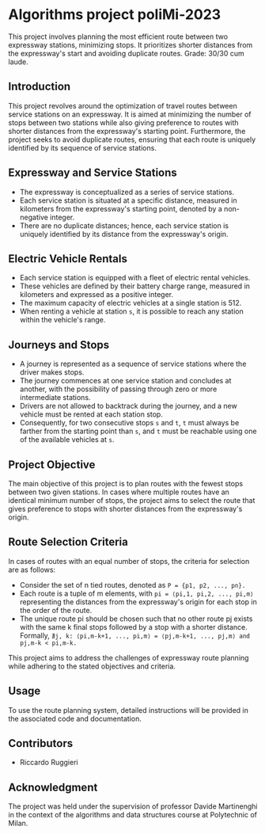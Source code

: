 # Algorithms project poliMi-2023

This project involves planning the most efficient route between two expressway stations, minimizing stops. It prioritizes shorter distances from the expressway's start and avoiding duplicate routes. Grade: 30/30 cum laude.

## Introduction

This project revolves around the optimization of travel routes between service stations on an expressway. It is aimed at minimizing the number of stops between two stations while also giving preference to routes with shorter distances from the expressway's starting point. Furthermore, the project seeks to avoid duplicate routes, ensuring that each route is uniquely identified by its sequence of service stations.

## Expressway and Service Stations

- The expressway is conceptualized as a series of service stations.
- Each service station is situated at a specific distance, measured in kilometers from the expressway's starting point, denoted by a non-negative integer.
- There are no duplicate distances; hence, each service station is uniquely identified by its distance from the expressway's origin.

## Electric Vehicle Rentals

- Each service station is equipped with a fleet of electric rental vehicles.
- These vehicles are defined by their battery charge range, measured in kilometers and expressed as a positive integer.
- The maximum capacity of electric vehicles at a single station is 512.
- When renting a vehicle at station ```s```, it is possible to reach any station within the vehicle's range.

## Journeys and Stops

- A journey is represented as a sequence of service stations where the driver makes stops.
- The journey commences at one service station and concludes at another, with the possibility of passing through zero or more intermediate stations.
- Drivers are not allowed to backtrack during the journey, and a new vehicle must be rented at each station stop.
- Consequently, for two consecutive stops ```s``` and ```t```, ```t``` must always be farther from the starting point than ```s```, and ```t``` must be reachable using one of the available vehicles at ```s```.

## Project Objective

The main objective of this project is to plan routes with the fewest stops between two given stations. In cases where multiple routes have an identical minimum number of stops, the project aims to select the route that gives preference to stops with shorter distances from the expressway's origin.

## Route Selection Criteria

In cases of routes with an equal number of stops, the criteria for selection are as follows:

- Consider the set of n tied routes, denoted as ```P = {p1, p2, ..., pn}.```
- Each route is a tuple of m elements, with ```pi = ⟨pi,1, pi,2, ..., pi,m⟩``` representing the distances from the expressway's origin for each stop in the order of the route.
- The unique route pi should be chosen such that no other route pj exists with the same k final stops followed by a stop with a shorter distance. Formally,
  ```∄j, k: ⟨pi,m-k+1, ..., pi,m⟩ = ⟨pj,m-k+1, ..., pj,m⟩ and pj,m-k < pi,m-k.```

This project aims to address the challenges of expressway route planning while adhering to the stated objectives and criteria.

## Usage

To use the route planning system, detailed instructions will be provided in the associated code and documentation.

## Contributors

- Riccardo Ruggieri

## Acknowledgment

The project was held under the supervision of professor Davide Martinenghi in the context of the algorithms and data structures course at Polytechnic of Milan.
